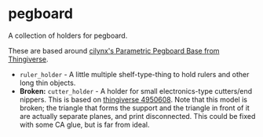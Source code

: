 # pegboard

A collection of holders for pegboard.

These are based around [cilynx's Parametric Pegboard Base from Thingiverse](https://www.thingiverse.com/thing:2583402).

* ``ruler_holder`` - A little multiple shelf-type-thing to hold rulers and other long thin objects.
* **Broken:** ``cutter_holder`` - A holder for small electronics-type cutters/end nippers. This is based on [thingiverse 4950608](https://www.thingiverse.com/thing:4950608). Note that this model is broken; the triangle that forms the support and the triangle in front of it are actually separate planes, and print disconnected. This could be fixed with some CA glue, but is far from ideal.
